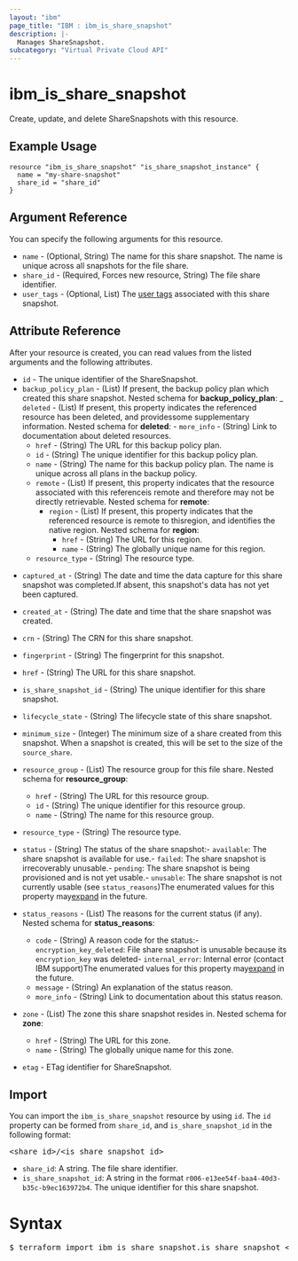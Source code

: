 ```yaml
---
layout: "ibm"
page_title: "IBM : ibm_is_share_snapshot"
description: |-
  Manages ShareSnapshot.
subcategory: "Virtual Private Cloud API"
---
```


# ibm_is_share_snapshot

Create, update, and delete ShareSnapshots with this resource.

## Example Usage

```hcl
resource "ibm_is_share_snapshot" "is_share_snapshot_instance" {
  name = "my-share-snapshot"
  share_id = "share_id"
}
```

## Argument Reference

You can specify the following arguments for this resource.

- `name` - (Optional, String) The name for this share snapshot. The name is unique across all snapshots for the file share.
- `share_id` - (Required, Forces new resource, String) The file share identifier.
- `user_tags` - (Optional, List) The [user tags](https://cloud.ibm.com/apidocs/tagging#types-of-tags) associated with this share snapshot.

## Attribute Reference

After your resource is created, you can read values from the listed arguments and the following attributes.

- `id` - The unique identifier of the ShareSnapshot.
- `backup_policy_plan` - (List) If present, the backup policy plan which created this share snapshot.
	Nested schema for **backup_policy_plan**:
	_ `deleted` - (List) If present, this property indicates the referenced resource has been deleted, and providessome supplementary information.
		Nested schema for **deleted**:
		- `more_info` - (String) Link to documentation about deleted resources.
	* `href` - (String) The URL for this backup policy plan.
	* `id` - (String) The unique identifier for this backup policy plan.
	* `name` - (String) The name for this backup policy plan. The name is unique across all plans in the backup policy.
	* `remote` - (List) If present, this property indicates that the resource associated with this referenceis remote and therefore may not be directly retrievable.
		Nested schema for **remote**:
		* `region` - (List) If present, this property indicates that the referenced resource is remote to thisregion, and identifies the native region.
			Nested schema for **region**:
			* `href` - (String) The URL for this region.
			* `name` - (String) The globally unique name for this region.
	* `resource_type` - (String) The resource type.
* `captured_at` - (String) The date and time the data capture for this share snapshot was completed.If absent, this snapshot's data has not yet been captured.
* `created_at` - (String) The date and time that the share snapshot was created.
* `crn` - (String) The CRN for this share snapshot.
* `fingerprint` - (String) The fingerprint for this snapshot.
* `href` - (String) The URL for this share snapshot.
* `is_share_snapshot_id` - (String) The unique identifier for this share snapshot.
* `lifecycle_state` - (String) The lifecycle state of this share snapshot.
* `minimum_size` - (Integer) The minimum size of a share created from this snapshot. When a snapshot is created, this will be set to the size of the `source_share`.
* `resource_group` - (List) The resource group for this file share.
	Nested schema for **resource_group**:	
	* `href` - (String) The URL for this resource group.
	* `id` - (String) The unique identifier for this resource group.
	* `name` - (String) The name for this resource group.
* `resource_type` - (String) The resource type.
* `status` - (String) The status of the share snapshot:- `available`: The share snapshot is available for use.- `failed`: The share snapshot is irrecoverably unusable.- `pending`: The share snapshot is being provisioned and is not yet usable.- `unusable`: The share snapshot is not currently usable (see `status_reasons`)The enumerated values for this property may[expand](https://cloud.ibm.com/apidocs/vpc#property-value-expansion) in the future.
* `status_reasons` - (List) The reasons for the current status (if any).
	Nested schema for **status_reasons**:
	* `code` - (String) A reason code for the status:- `encryption_key_deleted`: File share snapshot is unusable  because its `encryption_key` was deleted- `internal_error`: Internal error (contact IBM support)The enumerated values for this property may[expand](https://cloud.ibm.com/apidocs/vpc#property-value-expansion) in the future.
	* `message` - (String) An explanation of the status reason.
	* `more_info` - (String) Link to documentation about this status reason.
* `zone` - (List) The zone this share snapshot resides in.
	Nested schema for **zone**:
	* `href` - (String) The URL for this zone.
	* `name` - (String) The globally unique name for this zone.

* `etag` - ETag identifier for ShareSnapshot.

## Import

You can import the `ibm_is_share_snapshot` resource by using `id`.
The `id` property can be formed from `share_id`, and `is_share_snapshot_id` in the following format:

<pre>
&lt;share_id&gt;/&lt;is_share_snapshot_id&gt;
</pre>
* `share_id`: A string. The file share identifier.
* `is_share_snapshot_id`: A string in the format `r006-e13ee54f-baa4-40d3-b35c-b9ec163972b4`. The unique identifier for this share snapshot.

# Syntax
<pre>
$ terraform import ibm_is_share_snapshot.is_share_snapshot &lt;share_id&gt;/&lt;is_share_snapshot_id&gt;
</pre>

